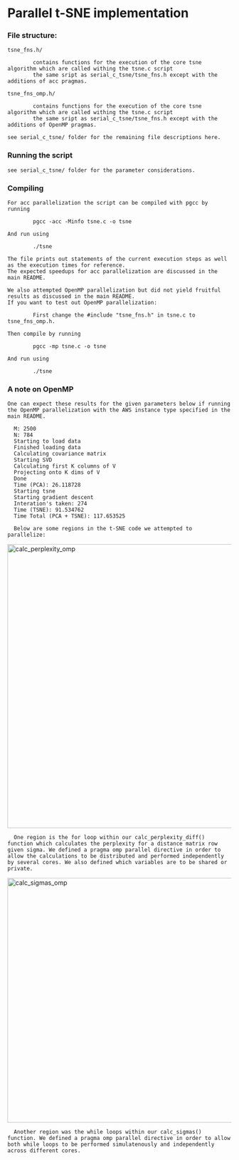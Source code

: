 # Parallel t-SNE implementation

### File structure:
    
    tsne_fns.h/
    
            contains functions for the execution of the core tsne algorithm which are called withing the tsne.c script
            the same sript as serial_c_tsne/tsne_fns.h except with the additions of acc pragmas.
            
    tsne_fns_omp.h/
    
            contains functions for the execution of the core tsne algorithm which are called withing the tsne.c script
            the same sript as serial_c_tsne/tsne_fns.h except with the additions of OpenMP pragmas.
            
    see serial_c_tsne/ folder for the remaining file descriptions here.
    
  ### Running the script
   
    see serial_c_tsne/ folder for the parameter considerations.
                         
                    
  ### Compiling 
  
    For acc parallelization the script can be compiled with pgcc by running
    
            pgcc -acc -Minfo tsne.c -o tsne
            
    And run using
    
            ./tsne
            
    The file prints out statements of the current execution steps as well as the execution times for reference.
    The expected speedups for acc parallelization are discussed in the main README.
    
    We also attempted OpenMP parallelization but did not yield fruitful results as discussed in the main README.
    If you want to test out OpenMP parallelization:
            
            First change the #include "tsne_fns.h" in tsne.c to tsne_fns_omp.h.
            
    Then compile by running
            
            pgcc -mp tsne.c -o tsne
    
    And run using
    
            ./tsne
  
   ### A note on OpenMP 
    One can expect these results for the given parameters below if running the OpenMP parallelization with the AWS instance type specified in the main README.
    
      M: 2500
      N: 784
      Starting to load data 
      Finished loading data 
      Calculating covariance matrix 
      Starting SVD 
      Calculating first K columns of V 
      Projecting onto K dims of V 
      Done 
      Time (PCA): 26.118728 
      Starting tsne 
      Starting gradient descent 
      Interation's taken: 274 
      Time (TSNE): 91.534762 
      Time Total (PCA + TSNE): 117.653525
      
      Below are some regions in the t-SNE code we attempted to parallelize:
      
<img width="637" alt="calc_perplexity_omp" src="https://user-images.githubusercontent.com/44482565/117675285-03880000-b1df-11eb-812c-082f64ae1cf7.png">
      
      One region is the for loop within our calc_perplexity_diff() function which calculates the perplexity for a distance matrix row given sigma. We defined a pragma omp parallel directive in order to allow the calculations to be distributed and performed independently by several cores. We also defined which variables are to be shared or private. 

<img width="549" alt="calc_sigmas_omp" src="https://user-images.githubusercontent.com/44482565/117675457-29150980-b1df-11eb-8b0a-28e1460ca5da.png">
      
      Another region was the while loops within our calc_sigmas() function. We defined a pragma omp parallel directive in order to allow both while loops to be performed simulatenously and independently across different cores. 
      
      
      
      
